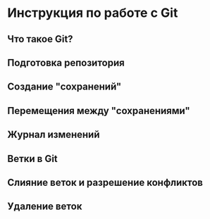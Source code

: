 # Инструкция по работе с Git

## Что такое Git?

## Подготовка репозитория

## Создание "сохранений"

## Перемещения между "сохранениями"

## Журнал изменений

## Ветки в Git

## Слияние веток и разрешение конфликтов

## Удаление веток